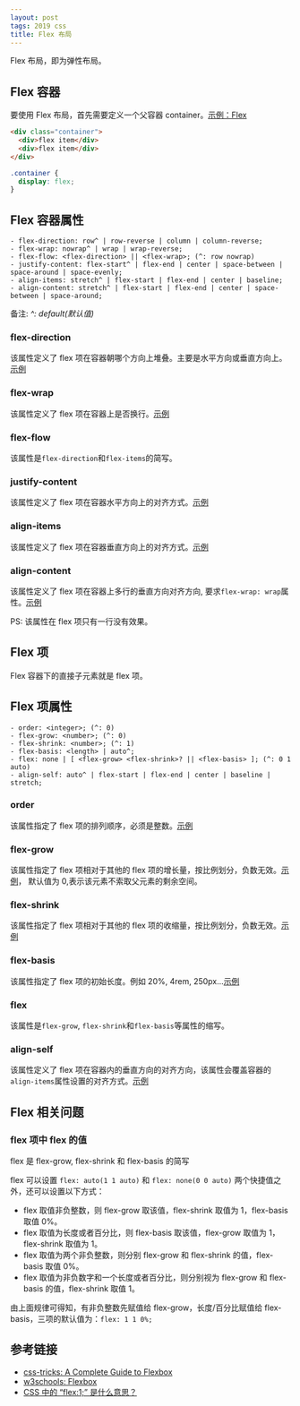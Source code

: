 ```yaml
---
layout: post
tags: 2019 css
title: Flex 布局
---
```


Flex 布局，即为弹性布局。

## Flex 容器

要使用 Flex 布局，首先需要定义一个父容器 container。[示例：Flex](https://codepen.io/chesterchenn/pen/JzrBwO)

```html
<div class="container">
  <div>flex item</div>
  <div>flex item</div>
</div>
```

```css
.container {
  display: flex;
}
```

## Flex 容器属性

```plain
- flex-direction: row^ | row-reverse | column | column-reverse;
- flex-wrap: nowrap^ | wrap | wrap-reverse;
- flex-flow: <flex-direction> || <flex-wrap>; (^: row nowrap)
- justify-content: flex-start^ | flex-end | center | space-between | space-around | space-evenly;
- align-items: stretch^ | flex-start | flex-end | center | baseline;
- align-content: stretch^ | flex-start | flex-end | center | space-between | space-around;
```

备注: _^: default(默认值)_

### flex-direction

该属性定义了 flex 项在容器朝哪个方向上堆叠。主要是水平方向或垂直方向上。[示例](https://codepen.io/chesterchenn/pen/GeMYrr)

### flex-wrap

该属性定义了 flex 项在容器上是否换行。[示例](https://codepen.io/chesterchenn/pen/XGexBv)

### flex-flow

该属性是`flex-direction`和`flex-items`的简写。

### justify-content

该属性定义了 flex 项在容器水平方向上的对齐方式。[示例](https://codepen.io/chesterchenn/pen/EMwdMj)

### align-items

该属性定义了 flex 项在容器垂直方向上的对齐方式。[示例](https://codepen.io/chesterchenn/pen/zbEMwB)

### align-content

该属性定义了 flex 项在容器上多行的垂直方向对齐方向, 要求`flex-wrap: wrap`属性。[示例](https://codepen.io/chesterchenn/pen/BbJzdV)

PS: 该属性在 flex 项只有一行没有效果。

## Flex 项

Flex 容器下的直接子元素就是 flex 项。

## Flex 项属性

```plain
- order: <integer>; (^: 0)
- flex-grow: <number>; (^: 0)
- flex-shrink: <number>; (^: 1)
- flex-basis: <length> | auto^;
- flex: none | [ <flex-grow> <flex-shrink>? || <flex-basis> ]; (^: 0 1 auto)
- align-self: auto^ | flex-start | flex-end | center | baseline | stretch;
```

### order

该属性指定了 flex 项的排列顺序，必须是整数。[示例](https://codepen.io/chesterchenn/pen/vPpXGa)

### flex-grow

该属性指定了 flex 项相对于其他的 flex 项的增长量，按比例划分，负数无效。[示例](https://codepen.io/chesterchenn/pen/qvpqWQ)， 默认值为 0,表示该元素不索取父元素的剩余空间。

### flex-shrink

该属性指定了 flex 项相对于其他的 flex 项的收缩量，按比例划分，负数无效。[示例](https://codepen.io/chesterchenn/pen/qvpqNg)

### flex-basis

该属性指定了 flex 项的初始长度。例如 20%, 4rem, 250px...[示例](https://codepen.io/chesterchenn/pen/jJYVzY)

### flex

该属性是`flex-grow`, `flex-shrink`和`flex-basis`等属性的缩写。

### align-self

该属性定义了 flex 项在容器内的垂直方向的对齐方向，该属性会覆盖容器的`align-items`属性设置的对齐方式。[示例](https://codepen.io/chesterchenn/pen/rRpWPP)

## Flex 相关问题

### flex 项中 flex 的值

flex 是 flex-grow, flex-shrink 和 flex-basis 的简写

flex 可以设置 `flex: auto(1 1 auto)` 和 `flex: none(0 0 auto)` 两个快捷值之外，还可以设置以下方式：

- flex 取值非负整数，则 flex-grow 取该值，flex-shrink 取值为 1，flex-basis 取值 0%。
- flex 取值为长度或者百分比，则 flex-basis 取该值，flex-grow 取值为 1，flex-shrink 取值为 1。
- flex 取值为两个非负整数，则分别 flex-grow 和 flex-shrink 的值，flex-basis 取值 0%。
- flex 取值为非负数字和一个长度或者百分比，则分别视为 flex-grow 和 flex-basis 的值，flex-shrink 取值 1。

由上面规律可得知，有非负整数先赋值给 flex-grow，长度/百分比赋值给 flex-basis，三项的默认值为：`flex: 1 1 0%;`

## 参考链接

- [css-tricks: A Complete Guide to Flexbox](https://css-tricks.com/snippets/css/a-guide-to-flexbox)
- [w3schools: Flexbox](https://www.w3schools.com/css/css3_flexbox.asp)
- [CSS 中的 “flex:1;” 是什么意思？](https://fe.ecool.fun/topic/286f67d3-4e8d-48f5-962a-ed9cccc46335?orderBy=updateTime&order=desc&tagId=11)
